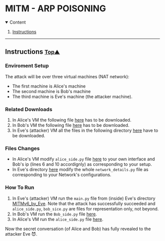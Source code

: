 # MITM - ARP POISONING

<a name="table_of_contents"></a>
<details open="open">
  <summary>Content</summary>
  <ol>
    <li><a href="#insturctions">Instructions</a></li>
  </ol>
</details>

----------------

<a name="instructions"></a>
## Instructions <small>[Top▲](#instructions)</small>

### Enviroment Setup
The attack will be over three virtual machines (NAT network):
* The first machine is Alice's machine 
* The second machine is Bob's machine
* The third machine is Eve's machine (the attacker machine).

### Related Downloads
1. In Alice's VM the following file [here](https://github.com/SimchaTeich/IPv6/blob/main/MITMv6/3%20-%20Eve%20story/attack_files/Alice_side.py) has to be downloaded.
2. In Bob's VM the following file [here](https://github.com/SimchaTeich/IPv6/blob/main/MITMv6/3%20-%20Eve%20story/attack_files/Bob_side.py) has to be downloaded.
3. In Eve's (attacker) VM all the files in the following directory [here](https://github.com/SimchaTeich/IPv6/tree/main/MITMv6/3%20-%20Eve%20story/attack_files/MITMv6_by_Eve) have to be downloaded.

### Files Changes
* In Alice's VM modify `alice_side.py` file [here](https://github.com/SimchaTeich/IPv6/blob/main/MITMv6/3%20-%20Eve%20story/attack_files/Alice_side.py) to your own interface and Bob's ip (lines 6 and 10 accordignly) as corresponding to your setup.
* In Eve's directory [here](https://github.com/SimchaTeich/IPv6/tree/main/MITMv6/3%20-%20Eve%20story/attack_files/MITMv6_by_Eve) modify the whole `network_details.py` file as corresponding to your Network's configurations. 

### How To Run
1. In Eve's (attacker) VM run the `main.py` file from (inside) Eve's directory [MITMv6_by_Eve](https://github.com/SimchaTeich/IPv6/tree/main/MITMv6/3%20-%20Eve%20story/attack_files/MITMv6_by_Eve). Note that the attack has successfully succeeded and `alice_side.py`, `bob_sice.py` are files for representation only, not beyond.
2. In Bob's VM run the `Bob_side.py` file [here](https://github.com/SimchaTeich/IPv6/blob/main/MITMv6/3%20-%20Eve%20story/attack_files/Bob_side.py).
3. In Alice's VM run the `alice_side.py` file [here](https://github.com/SimchaTeich/IPv6/blob/main/MITMv6/3%20-%20Eve%20story/attack_files/Alice_side.py).

Now the secret conversation (of Alice and Bob) has fully revealed to the attacker Eve 😈.
